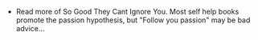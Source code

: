 ---
---

- Read more of So Good They Cant Ignore You. Most self help books promote the passion hypothesis, but "Follow you passion" may be bad advice...
